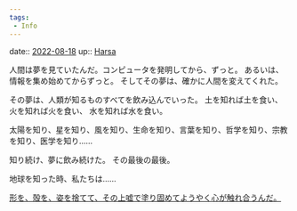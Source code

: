 ```yaml
---
tags:
 - Info
---
```


date:: [2022-08-18](Daily_Note/2022-08-18.md)
up:: [Harsa](../Bar/Novel/Nacaria/Harsa.md)

人間は夢を見ていたんだ。コンピュータを発明してから、ずっと。
あるいは、情報を集め始めてからずっと。
そしてその夢は、確かに人間を変えてくれた。

その夢は、人類が知るものすべてを飲み込んでいった。
土を知れば土を食い、
火を知れば火を食い、
水を知れば水を食い。

太陽を知り、星を知り、風を知り、生命を知り、言葉を知り、哲学を知り、宗教を知り、医学を知り……

知り続け、夢に飲み続けた。
その最後の最後。

地球を知った時、私たちは……

[形を、殻を、姿を捨てて、その上嘘で塗り固めてようやく心が触れ合うんだ。](Info/形を、殻を、姿を捨てて、その上嘘で塗り固めてようやく心が触れ合うんだ。.md)